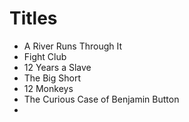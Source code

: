 # Titles 

- A River Runs Through It
- Fight Club
- 12 Years a Slave
- The Big Short 
- 12 Monkeys 
- The Curious Case of Benjamin Button
-
